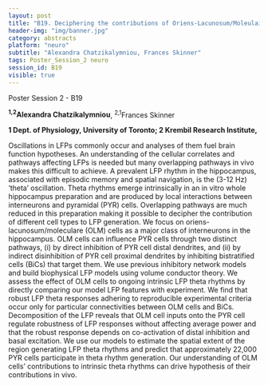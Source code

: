 ```yaml
---
layout: post
title: "B19. Deciphering the contributions of Oriens-Lacunosum/Moleulaire (OLM) cells during Local Field Potential (LFP) theta rhythms in CA1 hippocampus "
header-img: "img/banner.jpg"
category: abstracts
platform: "neuro"
subtitle: "Alexandra Chatzikalymniou, Frances Skinner"
tags: Poster_Session_2 neuro
session_id: B19
visible: true
---
```

Poster Session 2 - B19

**<sup>1,2</sup>Alexandra Chatzikalymniou**, <sup>2,1</sup>Frances Skinner

__1 Dept. of Physiology, University of Toronto; 2 Krembil Research Institute,__

Oscillations in LFPs commonly occur and analyses of them fuel brain function hypotheses. An understanding of the cellular correlates and pathways affecting LFPs is needed but many overlapping pathways in vivo makes this difficult to achieve. A prevalent LFP rhythm in the hippocampus, associated with episodic memory and spatial navigation, is the (3-12 Hz) ‘theta’ oscillation. Theta rhythms emerge intrinsically in an in vitro whole hippocampus preparation and are produced by local interactions between interneurons and pyramidal (PYR) cells. Overlapping pathways are much reduced in this preparation making it possible to decipher the contribution of different cell types to LFP generation. We focus on oriens-lacunosum/moleculare (OLM) cells as a major class of interneurons in the hippocampus. OLM cells can influence PYR cells through two distinct pathways, (i) by direct inhibition of PYR cell distal dendrites, and (ii) by indirect disinhibition of PYR cell proximal dendrites by inhibiting bistratified cells (BiCs) that target them. We use previous inhibitory network models and build biophysical LFP models using volume conductor theory. We assess the effect of OLM cells to ongoing intrinsic LFP theta rhythms by directly comparing our model LFP features with experiment. We find that robust LFP theta responses adhering to reproducible experimental criteria occur only for particular connectivities between OLM cells and BiCs. Decomposition of the LFP reveals that OLM cell inputs onto the PYR cell regulate robustness of LFP responses without affecting average power and that the robust response depends on co-activation of distal inhibition and basal excitation. We use our models to estimate the spatial extent of the region generating LFP theta rhythms and predict that approximately 22,000 PYR cells participate in theta rhythm generation. Our understanding of OLM cells’ contributions to intrinsic theta rhythms can drive hypothesis of their contributions in vivo.